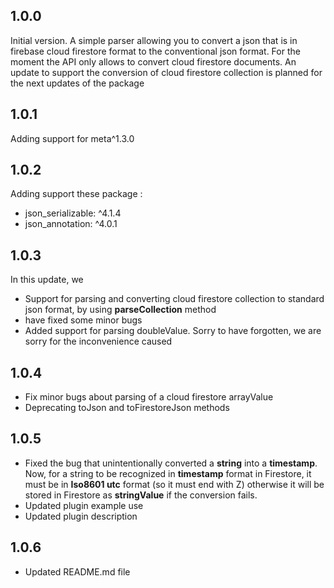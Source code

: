 ## 1.0.0
Initial version. A simple parser allowing you to convert a json that is in firebase cloud firestore format to the conventional json format.
  For the moment the API only allows to convert cloud firestore documents. An update to support the conversion of cloud firestore collection is planned for the next updates of the package

## 1.0.1
Adding support for meta^1.3.0

## 1.0.2
Adding support these package :
- json_serializable: ^4.1.4
- json_annotation: ^4.0.1

## 1.0.3
In this update, we
- Support for parsing and converting cloud firestore collection to standard json format, by using **parseCollection** method
- have fixed some minor bugs
- Added support for parsing doubleValue. Sorry to have forgotten, we are sorry for the inconvenience caused

## 1.0.4
- Fix minor bugs about parsing of a cloud firestore arrayValue
- Deprecating toJson and toFirestoreJson methods

## 1.0.5
- Fixed the bug that unintentionally converted a **string** into a **timestamp**.
Now, for a string to be recognized in **timestamp** format in Firestore, it must be in **Iso8601 utc** format (so it must end with Z) otherwise it will be stored in Firestore as **stringValue** if the conversion fails.
- Updated plugin example use
- Updated plugin description

## 1.0.6
- Updated README.md file